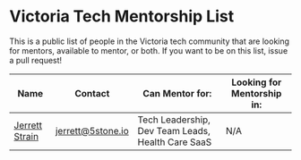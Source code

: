 # Victoria Tech Mentorship List

This is a public list of people in the Victoria tech community that are looking for mentors, available to mentor, or both. If you want to be on this list, issue a pull request!



| Name                    | Contact                  | Can Mentor for:                                  | Looking for Mentorship in:     |
|-------------------------|--------------------------|--------------------------------------------------|--------------------------------|
| [Jerrett Strain](https://www.linkedin.com/in/jerrett/) | jerrett@5stone.io  | Tech Leadership, Dev Team Leads, Health Care SaaS |  N/A |
